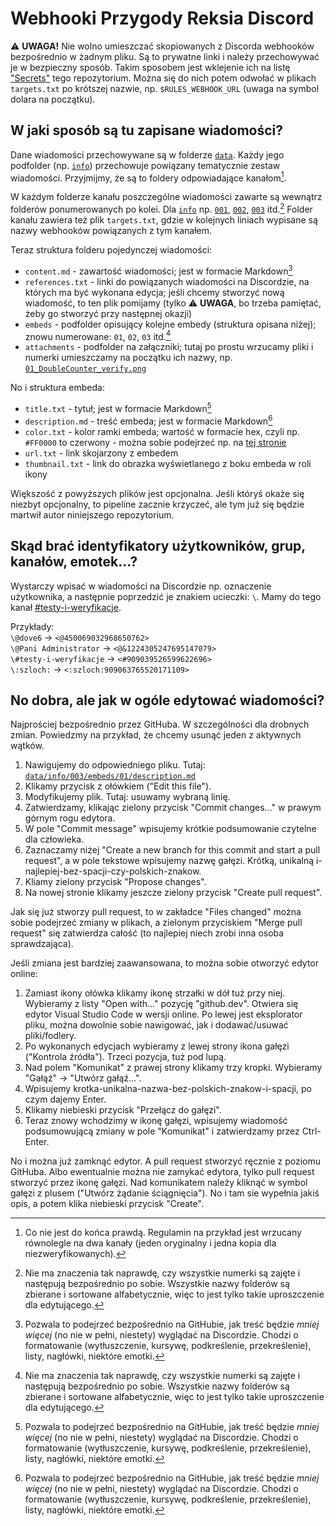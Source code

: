 # Webhooki Przygody Reksia Discord

:warning: **UWAGA!** Nie wolno umieszczać skopiowanych z Discorda webhooków bezpośrednio w żadnym pliku. Są to prywatne linki i należy przechowywać je w bezpieczny sposób. Takim sposobem jest wklejenie ich na listę ["Secrets"](https://github.com/Dove6/przygody-reksia-discord-webhooks/settings/secrets/actions) tego repozytorium. Można się do nich potem odwołać w plikach `targets.txt` po krótszej nazwie, np. `$RULES_WEBHOOK_URL` (uwaga na symbol dolara na początku).

## W jaki sposób są tu zapisane wiadomości?

Dane wiadomości przechowywane są w folderze [`data`](./data/). Każdy jego podfolder (np. [`info`](./data/info/)) przechowuje powiązany tematycznie zestaw wiadomości. Przyjmijmy, że są to foldery odpowiadające kanałom[^1].

W każdym folderze kanału poszczególne wiadomości zawarte są wewnątrz folderów ponumerowanych po kolei. Dla [`info`](./data/info/) np. [`001`](./data/info/001/), [`002`](./data/info/002/), [`003`](./data/info/003/) itd.[^2] Folder kanału zawiera też plik `targets.txt`, gdzie w kolejnych liniach wypisane są nazwy webhooków powiązanych z tym kanałem.

Teraz struktura folderu pojedynczej wiadomości:

- `content.md` - zawartość wiadomości; jest w formacie Markdown[^3]
- `references.txt` - linki do powiązanych wiadomości na Discordzie, na których ma być wykonana edycja; jeśli chcemy stworzyć nową wiadomość, to ten plik pomijamy (tylko :warning: **UWAGA**, bo trzeba pamiętać, żeby go stworzyć przy następnej okazji)
- `embeds` - podfolder opisujący kolejne embedy (struktura opisana niżej); znowu numerowane: `01`, `02`, `03` itd.[^2]
- `attachments` - podfolder na załączniki; tutaj po prostu wrzucamy pliki i numerki umieszczamy na początku ich nazwy, np. [`01_DoubleCounter_verify.png`](./data/verification/003/attachments/01_DoubleCounter_verify.png)

No i struktura embeda:

- `title.txt` - tytuł; jest w formacie Markdown[^3]
- `description.md` - treść embeda; jest w formacie Markdown[^3]
- `color.txt` - kolor ramki embeda; wartość w formacie hex, czyli np. `#FF0000` to czerwony - można sobie podejrzeć np. na [tej stronie](https://htmlcolorcodes.com/color-picker/)
- `url.txt` - link skojarzony z embedem
- `thumbnail.txt` - link do obrazka wyświetlanego z boku embeda w roli ikony

Większość z powyższych plików jest opcjonalna. Jeśli któryś okaże się niezbyt opcjonalny, to pipeline zacznie krzyczeć, ale tym już się będzie martwił autor niniejszego repozytorium.

## Skąd brać identyfikatory użytkowników, grup, kanałów, emotek...?

Wystarczy wpisać w wiadomości na Discordzie np. oznaczenie użytkownika, a następnie poprzedzić je znakiem ucieczki: `\`. Mamy do tego kanał [#testy-i-weryfikacje](https://discord.com/channels/822931925618524240/909039526599622696).

Przykłady:  
`\@dove6` -> `<@450069032968650762>`  
`\@Pani Administrator` -> `<@&1224305247695147079>`  
`\#testy-i-weryfikacje` -> `<#909039526599622696>`  
`\:szloch:` -> `<:szloch:909063765520171109>`

## No dobra, ale jak w ogóle edytować wiadomości?

Najprościej bezpośrednio przez GitHuba. W szczególności dla drobnych zmian. Powiedzmy na przykład, że chcemy usunąć jeden z aktywnych wątków.

1. Nawigujemy do odpowiedniego pliku. Tutaj: [`data/info/003/embeds/01/description.md`](./data/info/003/embeds/01/description.md)
2. Klikamy przycisk z ołówkiem ("Edit this file").
3. Modyfikujemy plik. Tutaj: usuwamy wybraną linię.
4. Zatwierdzamy, klikając zielony przycisk "Commit changes..." w prawym górnym rogu edytora.
5. W pole "Commit message" wpisujemy krótkie podsumowanie czytelne dla człowieka.
6. Zaznaczamy niżej "Create a new branch for this commit and start a pull request", a w pole tekstowe wpisujemy nazwę gałęzi. Krótką, unikalną i-najlepiej-bez-spacji-czy-polskich-znakow.
7. Kliamy zielony przycisk "Propose changes".
8. Na nowej stronie klikamy jeszcze zielony przycisk "Create pull request".

Jak się już stworzy pull request, to w zakładce "Files changed" można sobie podejrzeć zmiany w plikach, a zielonym przyciskiem "Merge pull request" się zatwierdza całość (to najlepiej niech zrobi inna osoba sprawdzająca).

Jeśli zmiana jest bardziej zaawansowana, to można sobie otworzyć edytor online:

1. Zamiast ikony ołówka klikamy ikonę strzałki w dół tuż przy niej. Wybieramy z listy "Open with..." pozycję "github.dev". Otwiera się edytor Visual Studio Code w wersji online. Po lewej jest eksplorator pliku, można dowolnie sobie nawigować, jak i dodawać/usuwać pliki/fodlery.
2. Po wykonanych edycjach wybieramy z lewej strony ikona gałęzi ("Kontrola źródła"). Trzeci pozycja, tuż pod lupą.
3. Nad polem "Komunikat" z prawej strony klikamy trzy kropki. Wybieramy "Gałąź" -> "Utwórz gałąź...".
4. Wpisujemy krotka-unikalna-nazwa-bez-polskich-znakow-i-spacji, po czym dajemy Enter.
5. Klikamy niebieski przycisk "Przełącz do gałęzi".
6. Teraz znowy wchodzimy w ikonę gałęzi, wpisujemy wiadomość podsumowującą zmiany w pole "Komunikat" i zatwierdzamy przez Ctrl-Enter.

No i można już zamknąć edytor. A pull request stworzyć ręcznie z poziomu GitHuba. Albo ewentualnie można nie zamykać edytora, tylko pull request stworzyć przez ikonę gałęzi. Nad komunikatem należy kliknąć w symbol gałęzi z plusem ("Utwórz żądanie ściągnięcia"). No i tam sie wypełnia jakiś opis, a potem klika niebieski przycisk "Create".

[^1]: Co nie jest do końca prawdą. Regulamin na przykład jest wrzucany równolegle na dwa kanały (jeden oryginalny i jedna kopia dla niezweryfikowanych).
[^2]: Nie ma znaczenia tak naprawdę, czy wszystkie numerki są zajęte i następują bezpośrednio po sobie. Wszystkie nazwy folderów są zbierane i sortowane alfabetycznie, więc to jest tylko takie uproszczenie dla edytującego.
[^3]: Pozwala to podejrzeć bezpośrednio na GitHubie, jak treść będzie *mniej więcej* (no nie w pełni, niestety) wyglądać na Discordzie. Chodzi o formatowanie (wytłuszczenie, kursywę, podkreślenie, przekreślenie), listy, nagłówki, niektóre emotki.
